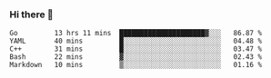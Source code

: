 ### Hi there 👋

<!--
**yeya24/yeya24** is a ✨ _special_ ✨ repository because its `README.md` (this file) appears on your GitHub profile.

Here are some ideas to get you started:

- 🔭 I’m currently working on ...
- 🌱 I’m currently learning ...
- 👯 I’m looking to collaborate on ...
- 🤔 I’m looking for help with ...
- 💬 Ask me about ...
- 📫 How to reach me: ...
- 😄 Pronouns: ...
- ⚡ Fun fact: ...
-->

<!--START_SECTION:waka-->
```text
Go         13 hrs 11 mins  █████████████████████▓░░░   86.87 % 
YAML       40 mins         █░░░░░░░░░░░░░░░░░░░░░░░░   04.48 % 
C++        31 mins         █░░░░░░░░░░░░░░░░░░░░░░░░   03.47 % 
Bash       22 mins         ▓░░░░░░░░░░░░░░░░░░░░░░░░   02.43 % 
Markdown   10 mins         ▒░░░░░░░░░░░░░░░░░░░░░░░░   01.16 % 
```
<!--END_SECTION:waka-->
